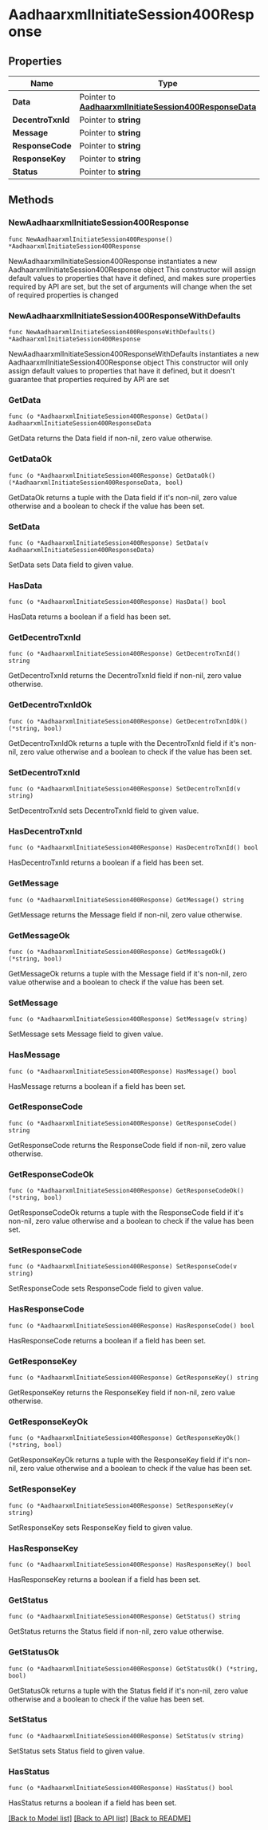 # AadhaarxmlInitiateSession400Response

## Properties

Name | Type | Description | Notes
------------ | ------------- | ------------- | -------------
**Data** | Pointer to [**AadhaarxmlInitiateSession400ResponseData**](AadhaarxmlInitiateSession400ResponseData.md) |  | [optional] 
**DecentroTxnId** | Pointer to **string** |  | [optional] 
**Message** | Pointer to **string** |  | [optional] 
**ResponseCode** | Pointer to **string** |  | [optional] 
**ResponseKey** | Pointer to **string** |  | [optional] 
**Status** | Pointer to **string** |  | [optional] 

## Methods

### NewAadhaarxmlInitiateSession400Response

`func NewAadhaarxmlInitiateSession400Response() *AadhaarxmlInitiateSession400Response`

NewAadhaarxmlInitiateSession400Response instantiates a new AadhaarxmlInitiateSession400Response object
This constructor will assign default values to properties that have it defined,
and makes sure properties required by API are set, but the set of arguments
will change when the set of required properties is changed

### NewAadhaarxmlInitiateSession400ResponseWithDefaults

`func NewAadhaarxmlInitiateSession400ResponseWithDefaults() *AadhaarxmlInitiateSession400Response`

NewAadhaarxmlInitiateSession400ResponseWithDefaults instantiates a new AadhaarxmlInitiateSession400Response object
This constructor will only assign default values to properties that have it defined,
but it doesn't guarantee that properties required by API are set

### GetData

`func (o *AadhaarxmlInitiateSession400Response) GetData() AadhaarxmlInitiateSession400ResponseData`

GetData returns the Data field if non-nil, zero value otherwise.

### GetDataOk

`func (o *AadhaarxmlInitiateSession400Response) GetDataOk() (*AadhaarxmlInitiateSession400ResponseData, bool)`

GetDataOk returns a tuple with the Data field if it's non-nil, zero value otherwise
and a boolean to check if the value has been set.

### SetData

`func (o *AadhaarxmlInitiateSession400Response) SetData(v AadhaarxmlInitiateSession400ResponseData)`

SetData sets Data field to given value.

### HasData

`func (o *AadhaarxmlInitiateSession400Response) HasData() bool`

HasData returns a boolean if a field has been set.

### GetDecentroTxnId

`func (o *AadhaarxmlInitiateSession400Response) GetDecentroTxnId() string`

GetDecentroTxnId returns the DecentroTxnId field if non-nil, zero value otherwise.

### GetDecentroTxnIdOk

`func (o *AadhaarxmlInitiateSession400Response) GetDecentroTxnIdOk() (*string, bool)`

GetDecentroTxnIdOk returns a tuple with the DecentroTxnId field if it's non-nil, zero value otherwise
and a boolean to check if the value has been set.

### SetDecentroTxnId

`func (o *AadhaarxmlInitiateSession400Response) SetDecentroTxnId(v string)`

SetDecentroTxnId sets DecentroTxnId field to given value.

### HasDecentroTxnId

`func (o *AadhaarxmlInitiateSession400Response) HasDecentroTxnId() bool`

HasDecentroTxnId returns a boolean if a field has been set.

### GetMessage

`func (o *AadhaarxmlInitiateSession400Response) GetMessage() string`

GetMessage returns the Message field if non-nil, zero value otherwise.

### GetMessageOk

`func (o *AadhaarxmlInitiateSession400Response) GetMessageOk() (*string, bool)`

GetMessageOk returns a tuple with the Message field if it's non-nil, zero value otherwise
and a boolean to check if the value has been set.

### SetMessage

`func (o *AadhaarxmlInitiateSession400Response) SetMessage(v string)`

SetMessage sets Message field to given value.

### HasMessage

`func (o *AadhaarxmlInitiateSession400Response) HasMessage() bool`

HasMessage returns a boolean if a field has been set.

### GetResponseCode

`func (o *AadhaarxmlInitiateSession400Response) GetResponseCode() string`

GetResponseCode returns the ResponseCode field if non-nil, zero value otherwise.

### GetResponseCodeOk

`func (o *AadhaarxmlInitiateSession400Response) GetResponseCodeOk() (*string, bool)`

GetResponseCodeOk returns a tuple with the ResponseCode field if it's non-nil, zero value otherwise
and a boolean to check if the value has been set.

### SetResponseCode

`func (o *AadhaarxmlInitiateSession400Response) SetResponseCode(v string)`

SetResponseCode sets ResponseCode field to given value.

### HasResponseCode

`func (o *AadhaarxmlInitiateSession400Response) HasResponseCode() bool`

HasResponseCode returns a boolean if a field has been set.

### GetResponseKey

`func (o *AadhaarxmlInitiateSession400Response) GetResponseKey() string`

GetResponseKey returns the ResponseKey field if non-nil, zero value otherwise.

### GetResponseKeyOk

`func (o *AadhaarxmlInitiateSession400Response) GetResponseKeyOk() (*string, bool)`

GetResponseKeyOk returns a tuple with the ResponseKey field if it's non-nil, zero value otherwise
and a boolean to check if the value has been set.

### SetResponseKey

`func (o *AadhaarxmlInitiateSession400Response) SetResponseKey(v string)`

SetResponseKey sets ResponseKey field to given value.

### HasResponseKey

`func (o *AadhaarxmlInitiateSession400Response) HasResponseKey() bool`

HasResponseKey returns a boolean if a field has been set.

### GetStatus

`func (o *AadhaarxmlInitiateSession400Response) GetStatus() string`

GetStatus returns the Status field if non-nil, zero value otherwise.

### GetStatusOk

`func (o *AadhaarxmlInitiateSession400Response) GetStatusOk() (*string, bool)`

GetStatusOk returns a tuple with the Status field if it's non-nil, zero value otherwise
and a boolean to check if the value has been set.

### SetStatus

`func (o *AadhaarxmlInitiateSession400Response) SetStatus(v string)`

SetStatus sets Status field to given value.

### HasStatus

`func (o *AadhaarxmlInitiateSession400Response) HasStatus() bool`

HasStatus returns a boolean if a field has been set.


[[Back to Model list]](../README.md#documentation-for-models) [[Back to API list]](../README.md#documentation-for-api-endpoints) [[Back to README]](../README.md)



